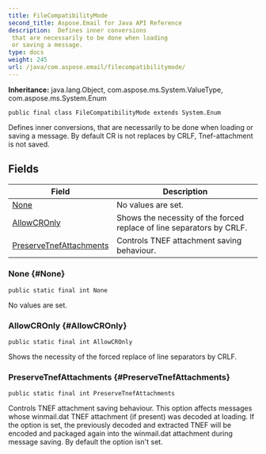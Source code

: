```yaml
---
title: FileCompatibilityMode
second_title: Aspose.Email for Java API Reference
description:  Defines inner conversions 
 that are necessarily to be done when loading 
 or saving a message.
type: docs
weight: 245
url: /java/com.aspose.email/filecompatibilitymode/
---
```

**Inheritance:**
java.lang.Object, com.aspose.ms.System.ValueType, com.aspose.ms.System.Enum
```
public final class FileCompatibilityMode extends System.Enum
```

Defines inner conversions, that are necessarily to be done when loading or saving a message. By default CR is not replaces by CRLF, Tnef-attachment is not saved.
## Fields

| Field | Description |
| --- | --- |
| [None](#None) | No values are set. |
| [AllowCROnly](#AllowCROnly) | Shows the necessity of the forced replace of line separators by CRLF. |
| [PreserveTnefAttachments](#PreserveTnefAttachments) | Controls TNEF attachment saving behaviour. |
### None {#None}
```
public static final int None
```


No values are set.

### AllowCROnly {#AllowCROnly}
```
public static final int AllowCROnly
```


Shows the necessity of the forced replace of line separators by CRLF.

### PreserveTnefAttachments {#PreserveTnefAttachments}
```
public static final int PreserveTnefAttachments
```


Controls TNEF attachment saving behaviour. This option affects messages whose winmail.dat TNEF attachment (if present) was decoded at loading. If the option is set, the previously decoded and extracted TNEF will be encoded and packaged again into the winmail.dat attachment during message saving. By default the option isn't set.

